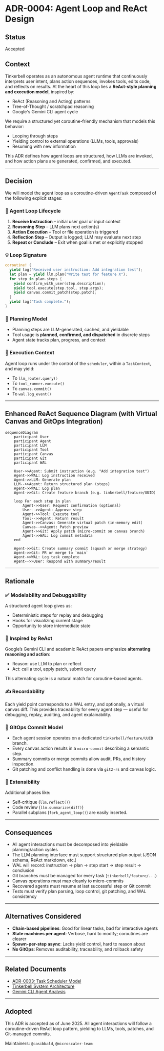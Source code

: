 # ADR-0004: Agent Loop and ReAct Design

## Status
Accepted

## Context
Tinkerbell operates as an autonomous agent runtime that continuously interprets user intent, plans action sequences, invokes tools, edits code, and reflects on results. At the heart of this loop lies a **ReAct-style planning and execution model**, inspired by:

- ReAct (Reasoning and Acting) patterns
- Tree-of-Thought / scratchpad reasoning
- Google's Gemini CLI agent cycle

We require a structured yet coroutine-friendly mechanism that models this behavior:
- Looping through steps
- Yielding control to external operations (LLMs, tools, approvals)
- Resuming with new information

This ADR defines how agent loops are structured, how LLMs are invoked, and how action plans are generated, confirmed, and executed.

---

## Decision

We will model the agent loop as a coroutine-driven `AgentTask` composed of the following explicit stages:

### 🔁 Agent Loop Lifecycle
1. **Receive Instruction** – initial user goal or input context
2. **Reasoning Step** – LLM plans next action(s)
3. **Action Execution** – Tool or file operation is triggered
4. **Reflection Step** – Output is logged; LLM may evaluate next step
5. **Repeat or Conclude** – Exit when goal is met or explicitly stopped

### 💡 Loop Signature
```rust
coroutine! {
  yield log("Received user instruction: Add integration test");
  let plan = yield llm.plan("Write test for feature X");
  for step in plan.steps {
    yield confirm_with_user(step.description);
    yield tool.execute(step.tool, step.args);
    yield canvas.commit_patch(step.patch);
  }
  yield log("Task complete.");
}
```

### 🧠 Planning Model
- Planning steps are LLM-generated, cached, and yieldable
- Tool usage is **planned, confirmed, and dispatched** in discrete steps
- Agent state tracks plan, progress, and context

### 🧩 Execution Context
Agent loop runs under the control of the `scheduler`, within a `TaskContext`, and may yield:
- To `llm_router.query()`
- To `tool_runner.execute()`
- To `canvas.commit()`
- To `wal.log_event()`

---

## Enhanced ReAct Sequence Diagram (with Virtual Canvas and GitOps Integration)

```mermaid
sequenceDiagram
    participant User
    participant Agent
    participant LLM
    participant Tool
    participant Canvas
    participant Git
    participant WAL

    User->>Agent: Submit instruction (e.g. "Add integration test")
    Agent->>WAL: Log instruction received
    Agent->>LLM: Generate plan
    LLM-->>Agent: Return structured plan (steps)
    Agent->>WAL: Log plan
    Agent->>Git: Create feature branch (e.g. tinkerbell/feature/UUID)

    loop For each step in plan
        Agent->>User: Request confirmation (optional)
        User-->>Agent: Approve step
        Agent->>Tool: Execute tool
        Tool-->>Agent: Return result
        Agent->>Canvas: Generate virtual patch (in-memory edit)
        Canvas-->>Agent: Patch preview
        Agent->>Git: Apply patch (micro-commit on canvas branch)
        Agent->>WAL: Log commit metadata
    end

    Agent->>Git: Create summary commit (squash or merge strategy)
    Agent->>Git: PR or merge to `main`
    Agent->>WAL: Log task complete
    Agent-->>User: Respond with summary/result
```

---

## Rationale

### ✅ Modelability and Debuggability
A structured agent loop gives us:
- Deterministic steps for replay and debugging
- Hooks for visualizing current stage
- Opportunity to store intermediate state

### 🧠 Inspired by ReAct
Google’s Gemini CLI and academic ReAct papers emphasize **alternating reasoning and action**:
- Reason: use LLM to plan or reflect
- Act: call a tool, apply patch, submit query

This alternating cycle is a natural match for coroutine-based agents.

### ✍️ Recordability
Each yield point corresponds to a WAL entry, and optionally, a virtual canvas diff. This provides traceability for every agent step — useful for debugging, replay, auditing, and agent explainability.

### 🔄 GitOps Commit Model
- Each agent session operates on a dedicated `tinkerbell/feature/UUID` branch.
- Every canvas action results in a `micro-commit` describing a semantic step.
- Summary commits or merge commits allow audit, PRs, and history inspection.
- Git patching and conflict handling is done via `git2-rs` and canvas logic.

### 👷 Extensibility
Additional phases like:
- Self-critique (`llm.reflect()`)
- Code review (`llm.summarize(diff)`)
- Parallel subplans (`fork_agent_loop()`) are easily inserted.

---

## Consequences

- All agent interactions must be decomposed into yieldable planning/action cycles
- The LLM planning interface must support structured plan output (JSON schema, ReAct markdown, etc.)
- WAL will record: instruction → plan → step start → step result → conclusion
- Git branches must be managed for every task (`tinkerbell/feature/...`)
- Canvas operations must map cleanly to micro-commits
- Recovered agents must resume at last successful step or Git commit
- Tests must verify plan parsing, loop control, git patching, and WAL consistency

---

## Alternatives Considered

- **Chain-based pipelines**: Good for linear tasks, bad for interactive agents
- **State machines per agent**: Verbose, hard to modify; coroutines are clearer
- **Spawn-per-step async**: Lacks yield control, hard to reason about
- **No GitOps**: Removes auditability, traceability, and rollback safety

---

## Related Documents
- [ADR-0003: Task Scheduler Model](adr_0003_task_scheduler.md)
- [Tinkerbell System Architecture](../whitepapers/Tinkerbell%20System%20Architecture%20and%20Design%20Overview.md)
- [Gemini CLI Agent Analysis](../whitepapers/Gemini%20CLI%20Agent%20Architecture%20and%20Reimplementation%20Plan.md)

---

## Adopted
This ADR is accepted as of June 2025. All agent interactions will follow a coroutine-driven ReAct loop pattern, yielding to LLMs, tools, patches, and Git-managed commits.

Maintainers: `@casibbald`, `@microscaler-team`
